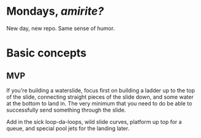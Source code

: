 # Mondays, *amirite?*
New day, new repo. 
Same sense of humor.


# Basic concepts
## MVP
If you're building a waterslide, focus first on building a ladder up to the top of the slide,  connecting straight pieces of the slide down, and some water at the bottom to land in. The very minimum that you need to do be able to successfully send something through the slide.

Add in the sick loop-da-loops, wild slide curves, platform up top for a queue, and special pool jets for the landing later.